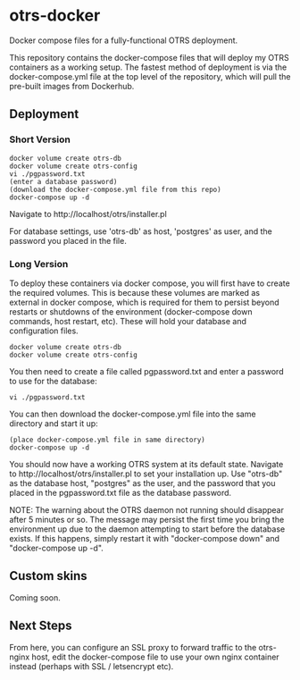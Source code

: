 # otrs-docker
Docker compose files for a fully-functional OTRS deployment.

This repository contains the docker-compose files that will deploy my OTRS containers as a working setup. The fastest method of deployment is via the docker-compose.yml file at the top level of the repository, which will pull the pre-built images from Dockerhub.

## Deployment

### Short Version

```
docker volume create otrs-db
docker volume create otrs-config
vi ./pgpassword.txt
(enter a database password)
(download the docker-compose.yml file from this repo)
docker-compose up -d
```

Navigate to http://localhost/otrs/installer.pl

For database settings, use 'otrs-db' as host, 'postgres' as user, and the password you placed in the file.


### Long Version

To deploy these containers via docker compose, you will first have to create the required volumes. This is because these volumes are marked as external in docker compose, which is required for them to persist beyond restarts or shutdowns of the environment (docker-compose down commands, host restart, etc). These will hold your database and configuration files.

```
docker volume create otrs-db
docker volume create otrs-config
```

You then need to create a file called pgpassword.txt and enter a password to use for the database:

```
vi ./pgpassword.txt
```

You can then download the docker-compose.yml file into the same directory and start it up:

```
(place docker-compose.yml file in same directory)
docker-compose up -d
```

You should now have a working OTRS system at its default state. Navigate to http://localhost/otrs/installer.pl to set your installation up. Use "otrs-db" as the database host, "postgres" as the user, and the password that you placed in the pgpassword.txt file as the database password.

NOTE: The warning about the OTRS daemon not running should disappear after 5 minutes or so. The message may persist the first time you bring the environment up due to the daemon attempting to start before the database exists. If this happens, simply restart it with "docker-compose down" and "docker-compose up -d".

## Custom skins

Coming soon.


## Next Steps

From here, you can configure an SSL proxy to forward traffic to the otrs-nginx host, edit the docker-compose file to use your own nginx container instead (perhaps with SSL / letsencrypt etc).
